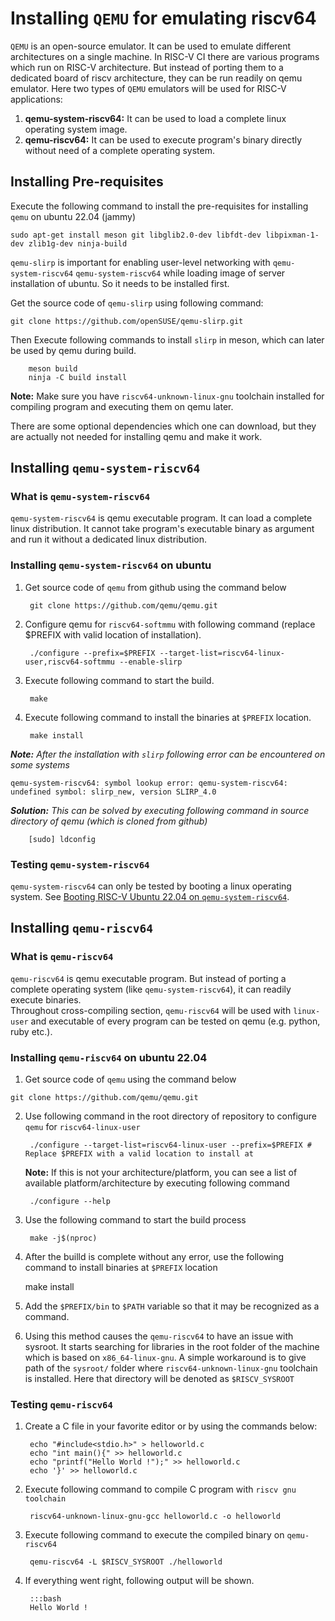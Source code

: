 # Installing `QEMU` for emulating riscv64

`QEMU` is an open-source emulator. It can be used to emulate different architectures on a single machine. In RISC-V CI there are various programs which run on RISC-V architecture. But instead of porting them to a dedicated board of riscv architecture, they can be run readily on qemu emulator. Here two types of `QEMU` emulators will be used for RISC-V applications:  

1. **qemu-system-riscv64:** It can be used to load a complete linux operating system image.  
2. **qemu-riscv64:** It can be used to execute program's binary directly without need of a complete operating system.  

## Installing Pre-requisites

Execute the following command to install the pre-requisites for installing `qemu` on ubuntu 22.04 (jammy)  

```shell
sudo apt-get install meson git libglib2.0-dev libfdt-dev libpixman-1-dev zlib1g-dev ninja-build
```

`qemu-slirp` is important for enabling user-level networking with `qemu-system-riscv64` `qemu-system-riscv64` while loading image of server installation of ubuntu. So it needs to be installed first.  

Get the source code of `qemu-slirp` using following command:  

```
git clone https://github.com/openSUSE/qemu-slirp.git
```

Then Execute following commands to install `slirp` in meson, which can later be used by qemu during build.  

        meson build
        ninja -C build install

**Note:** Make sure you have `riscv64-unknown-linux-gnu` toolchain installed for compiling program and executing them on qemu later.

There are some optional dependencies which one can download, but they are actually not needed for installing qemu and make it work.

## Installing `qemu-system-riscv64`

### What is `qemu-system-riscv64`

`qemu-system-riscv64` is qemu executable program. It can load a complete linux distribution. It cannot take program's executable binary as argument and run it without a dedicated linux distribution.

### Installing `qemu-system-riscv64` on ubuntu

1. Get source code of `qemu` from github using the command below  

        git clone https://github.com/qemu/qemu.git

2. Configure qemu for `riscv64-softmmu` with following command (replace $PREFIX with valid location of installation).  

        ./configure --prefix=$PREFIX --target-list=riscv64-linux-user,riscv64-softmmu --enable-slirp  

3. Execute following command to start the build.  

        make  

4. Execute following command to install the binaries at `$PREFIX` location.  

        make install

_**Note:** After the installation with `slirp` following error can be encountered on some systems_  

    qemu-system-riscv64: symbol lookup error: qemu-system-riscv64: undefined symbol: slirp_new, version SLIRP_4.0  

_**Solution:** This can be solved by executing following command in source directory of qemu (which is cloned from github)_  

        [sudo] ldconfig  

### Testing `qemu-system-riscv64`  

`qemu-system-riscv64` can only be tested by booting a linux operating system. See [Booting RISC-V Ubuntu 22.04 on `qemu-system-riscv64`](Booting_ubuntu22.04_riscv64.md).

## Installing `qemu-riscv64`

### What is `qemu-riscv64`

`qemu-riscv64` is qemu executable program. But instead of porting a complete operating system (like `qemu-system-riscv64`), it can readily execute binaries.  
Throughout cross-compiling section, `qemu-riscv64` will be used with `linux-user` and executable of every program can be tested on qemu (e.g. python, ruby etc.).  

### Installing `qemu-riscv64` on ubuntu 22.04

1. Get source code of `qemu` using the command below  

```shell
git clone https://github.com/qemu/qemu.git
```  

2. Use following command in the root directory of repository to configure `qemu` for `riscv64-linux-user`  

        ./configure --target-list=riscv64-linux-user --prefix=$PREFIX # Replace $PREFIX with a valid location to install at  

    **Note:** If this is not your architecture/platform, you can see a list of available platform/architecture by executing following command

        ./configure --help

3. Use the following command to start the build process  

        make -j$(nproc)

4. After the builld is complete without any error, use the following command to install binaries at `$PREFIX` location  

    make install  

5. Add the `$PREFIX/bin` to `$PATH` variable so that it may be recognized as a command.  

6. Using this method causes the `qemu-riscv64` to have an issue with sysroot. It starts searching for libraries in the root folder of the machine which is based on `x86_64-linux-gnu`. A simple workaround is to give path of the `sysroot/` folder where  `riscv64-unknown-linux-gnu` toolchain is installed. Here that directory will be denoted as `$RISCV_SYSROOT`

### Testing `qemu-riscv64`

1. Create a C file in your favorite editor or by using the commands below:  

        echo "#include<stdio.h>" > helloworld.c
        echo "int main(){" >> helloworld.c
        echo "printf("Hello World !");" >> helloworld.c
        echo '}' >> helloworld.c  

2. Execute following command to compile C program with `riscv gnu toolchain`  

        riscv64-unknown-linux-gnu-gcc helloworld.c -o helloworld  

3. Execute following command to execute the compiled binary on `qemu-riscv64`  

        qemu-riscv64 -L $RISCV_SYSROOT ./helloworld  

4. If everything went right, following output will be shown.  

        :::bash
        Hello World !
